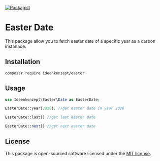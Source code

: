 [![Packagist](https://img.shields.io/packagist/dt/doctrine/orm.svg?style=plastic)](https://packagist.org/packages/ideenkonzept/easter)

# Easter Date    
This package allow you to fetch easter date of a specific year as a carbon instanace.


## Installation

```
composer require ideenkonzept/easter
```

## Usage

```php
use Ideenkonzept\Easter\Date as EasterDate;

EasterDate::year(2020); //get easter date in year 2020

EasterDate::last() //get last easter date

EasterDate::next() //get next easter date
```

## License

This package is open-sourced software licensed under the [MIT license](https://opensource.org/licenses/MIT).
